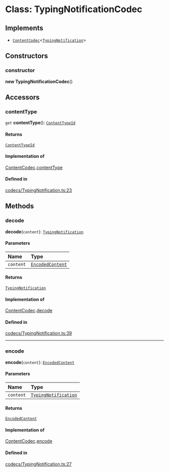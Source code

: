 <!---->
# Class: TypingNotificationCodec

## Implements

- [`ContentCodec`](../interfaces/ContentCodec.md)<[`TypingNotification`](../modules.md#typingnotification)\>

## Constructors

### constructor

**new TypingNotificationCodec**()

## Accessors

### contentType

`get` **contentType**(): [`ContentTypeId`](ContentTypeId.md)

#### Returns

[`ContentTypeId`](ContentTypeId.md)

#### Implementation of

[ContentCodec](../interfaces/ContentCodec.md).[contentType](../interfaces/ContentCodec.md#contenttype)

#### Defined in

[codecs/TypingNotification.ts:23](https://github.com/xmtp/xmtp-js/blob/36ff630/src/codecs/TypingNotification.ts#L23)

## Methods

### decode

**decode**(`content`): [`TypingNotification`](../modules.md#typingnotification)

#### Parameters

| Name | Type |
| :------ | :------ |
| `content` | [`EncodedContent`](../interfaces/EncodedContent.md) |

#### Returns

[`TypingNotification`](../modules.md#typingnotification)

#### Implementation of

[ContentCodec](../interfaces/ContentCodec.md).[decode](../interfaces/ContentCodec.md#decode)

#### Defined in

[codecs/TypingNotification.ts:39](https://github.com/xmtp/xmtp-js/blob/36ff630/src/codecs/TypingNotification.ts#L39)

___

### encode

**encode**(`content`): [`EncodedContent`](../interfaces/EncodedContent.md)

#### Parameters

| Name | Type |
| :------ | :------ |
| `content` | [`TypingNotification`](../modules.md#typingnotification) |

#### Returns

[`EncodedContent`](../interfaces/EncodedContent.md)

#### Implementation of

[ContentCodec](../interfaces/ContentCodec.md).[encode](../interfaces/ContentCodec.md#encode)

#### Defined in

[codecs/TypingNotification.ts:27](https://github.com/xmtp/xmtp-js/blob/36ff630/src/codecs/TypingNotification.ts#L27)
